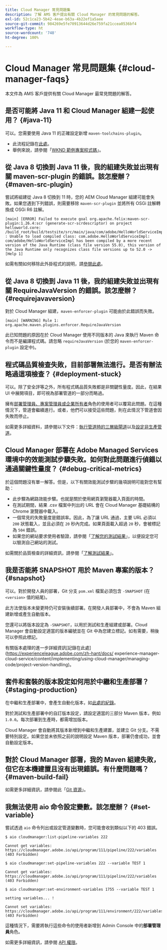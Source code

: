 ```yaml
---
title: Cloud Manager 常見問題集
description: 了解 AMS 客戶提出有關 Cloud Manager 的常見問題的解答。
exl-id: 52c1ca23-5b42-4eae-b63a-4b22ef1a5aee
source-git-commit: 984269e5fe70913644d26e759fa21ccea0536bf4
workflow-type: ht
source-wordcount: '748'
ht-degree: 100%

---
```



# Cloud Manager 常見問題集 {#cloud-manager-faqs}

本文件為 AMS 客戶提供有關 Cloud Manager 最常見問題的解答。

## 是否可能將 Java 11 和 Cloud Manager 組建一起使用？ {#java-11}

可以。您需要使用 Java 11 的正確設定新增 `maven-toolchains-plugin`。

* 此流程記錄在[此處](/help/getting-started/using-the-wizard.md)。
* 舉例來說，請參閱「[WKND 範例專案程式碼](https://github.com/adobe/aem-guides-wknd/commit/6cb5238cb6b932735dcf91b21b0d835ae3a7fe75)」。

## 從 Java 8 切換到 Java 11 後，我的組建失敗並出現有關 maven-scr-plugin 的錯誤。該怎麼辦？ {#maven-src-plugin}

嘗試將組建從 Java 8 切換到 11 時，您的 AEM Cloud Manager 組建可能會失敗。如果您遇到下列錯誤，則需要移除 `maven-scr-plugin` 並將所有 OSGi 註解轉換成 OSGi R6 註解。

```text
[main] [ERROR] Failed to execute goal org.apache.felix:maven-scr-plugin:1.26.4:scr (generate-scr-scrdescriptor) on project helloworld.core: /build_root/build/testsite/src/main/java/com/adobe/HelloWorldServiceImpl.java : Unable to load compiled class: com.adobe.HelloWorldServiceImpl: com/adobe/HelloWorldServiceImpl has been compiled by a more recent version of the Java Runtime (class file version 55.0), this version of the Java Runtime only recognizes class file versions up to 52.0 -> [Help 1]
```

如需有關如何移除此外掛程式的說明，請[參閱此處](https://cqdump.joerghoh.de/2019/01/03/from-scr-annotations-to-osgi-annotations/)。

## 從 Java 8 切換到 Java 11 後，我的組建失敗並出現有關 RequireJavaVersion 的錯誤。該怎麼辦？ {#requirejavaversion}

對於 Cloud Manager 組建，`maven-enforcer-plugin` 可能由於此錯誤而失敗。

```text
[main] [WARNING] Rule 1: org.apache.maven.plugins.enforcer.RequireJavaVersion
```

此已知問題的原因在於 Cloud Manager 使用不同版本的 Java 來執行 Maven 命令而不是編譯程式碼。請忽略 `requireJavaVersion` (於您的 `maven-enforcer-plugin` 設定中)。

## 程式碼品質檢查失敗，目前部署無法進行。是否有辦法略過這項檢查？ {#deployment-stuck}

可以。除了安全評等之外，所有程式碼品質失敗都是非關鍵性量度。因此，在結果 UI 中展開項目，即可視為部署管道的一部分而略過。

擁有[部署管理員、專案管理員或企業所有者](/help/requirements/users-and-roles.md#role-definitions)角色的使用者可以覆寫此問題。在這種情況下，管道會繼續進行。或者，他們可以接受這些問題，則在此情況下管道會因失敗而停止。

如需更多詳細資料，請參閱以下文件：[執行管道時的三層級閘道](/help/using/code-quality-testing.md#three-tier-gates-while-running-a-pipeline)以及[設定非生產管道](/help/using/non-production-pipelines.md#understanding-the-flow)。

## Cloud Manager 部署在 Adobe Managed Services 環境中的效能測試步驟失敗。如何對此問題進行偵錯以通過關鍵性量度？ {#debug-critical-metrics}

於這個問題沒有單一解答。但是，以下有關效能測試步驟的幾項說明可能對您有幫助：

* 此步驟為網路效能步驟。也就是關於使用網頁瀏覽器載入頁面的時間。
* 在測試期間，結果 .csv 檔案中列出的 URL 會在 Cloud Manager 基礎結構的 Chrome 瀏覽器中載入。
* 一個常見的失敗量度是錯誤率。因此，為了讓 URL 通過，主要 URL 必須以 `200` 狀態載入，並且必須在 `20` 秒內完成。如果頁面載入超過 `20` 秒，會被標記為 `504` 錯誤。
* 如果您的網站要求使用者驗證，請參閱「[了解您的測試結果](/help/using/code-quality-testing.md#authenticated-performance-testing)」，以便設定您可以驗測自己網站的測試。

如需關於品質檢查的詳細資訊，請參閱「[了解測試結果](/help/using/code-quality-testing.md)」。

## 我是否能將 SNAPSHOT 用於 Maven 專案的版本？ {#snapshot}

可以。對於開發人員的部署，Git 分支 `pom.xml` 檔案必須包含 `-SNAPSHOT` (在 `<version>` 值的結尾)。

此方法使版本未變更時仍可安裝後續部署。在開發人員部署中，不會為 Maven 組建新增或產生自動版本。

您還可以將版本設定為 `-SNAPSHOT`，以用於測試和生產組建或部署。Cloud Manager 會自動設定適當的版本編號並在 Git 中為您建立標記。如有需要，稍後可以參照此標記。

有關版本處理的進一步詳細資訊[記錄在此處](https://experienceleague.adobe.com/zh-hant/docs/ experience-manager-cloud-service/content/implementing/using-cloud-manager/managing-code/project-version-handling)。

## 套件和套裝的版本設定如何用於中繼和生產部署？ {#staging-production}

在中繼和生產部署中，會產生自動化版本，如[此處的紀錄](/help/managing-code/maven-project-version.md)。

對於測試和生產部署中的自訂版本設定，請設定適當的三部分 Maven 版本，例如 `1.0.0`。每次部署到生產時，都需增加版本。

Cloud Manager 會自動將其版本新增到中繼和生產建置，並建立 Git 分支。不需要特別設定。如果您並未依照之前的說明設定 Maven 版本，部署仍會成功，並會自動設定版本。

## 對於 Cloud Manager 部署，我的 Maven 組建失敗，但它在本機建置且沒有出現錯誤。有什麼問題嗎？ {#maven-build-fail}

如需更多詳細資訊，請參閱此「[Git 資源](https://github.com/cqsupport/cloud-manager/blob/main/cm-build-step-fails.md)」。

## 我無法使用 aio 命令設定變數。該怎麼辦？ {#set-variable}

嘗試透過 `aio` 命令列出或設定管道變數時，您可能會收到類似以下的 403 錯誤。

```shell
$ aio cloudmanager:list-pipeline-variables 222

Cannot get variables: https://cloudmanager.adobe.io/api/program/111/pipeline/222/variables (403 Forbidden)

$ aio cloudmanager:set-pipeline-variables 222 --variable TEST 1

Cannot get variables: https://cloudmanager.adobe.io/api/program/111/pipeline/222/variables (403 Forbidden)

$ aio cloudmanager:set-environment-variables 1755 --variable TEST 1

setting variables... !

Cannot set variables: https://cloudmanager.adobe.io/api/program/111/environment/222/variables (403 Forbidden)
```

這種情況下，需要將執行這些命令的使用者新增到 Admin Console 中的&#x200B;**部署管理員**&#x200B;角色。

如需更多詳細資訊，請參閱 [API 權限](https://developer.adobe.com/experience-cloud/cloud-manager/guides/getting-started/permissions/)。

